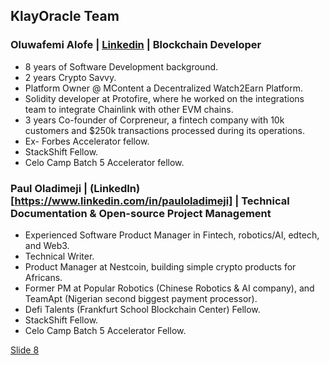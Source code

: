 ## KlayOracle Team

### Oluwafemi Alofe | [Linkedin](https://www.linkedin.com/in/oluwafemialofe/) | Blockchain Developer

- 8 years of Software Development background.
- 2 years Crypto Savvy.
- Platform Owner @ MContent a Decentralized Watch2Earn Platform.
- Solidity developer at Protofire, where he worked on the integrations team to integrate Chainlink with other EVM chains.
- 3 years Co-founder of Corpreneur, a fintech company with 10k customers and $250k transactions processed during its operations.
- Ex- Forbes Accelerator fellow.
- StackShift Fellow.
- Celo Camp Batch 5 Accelerator fellow.

### Paul Oladimeji | (LinkedIn)[https://www.linkedin.com/in/pauloladimeji] | Technical Documentation & Open-source Project Management

- Experienced Software Product Manager in Fintech, robotics/AI, edtech, and Web3.
- Technical Writer.
- Product Manager at Nestcoin, building simple crypto products for Africans.
- Former PM at Popular Robotics (Chinese Robotics & AI company), and TeamApt (Nigerian second biggest payment processor).
- Defi Talents (Frankfurt School Blockchain Center) Fellow.
- StackShift Fellow.
- Celo Camp Batch 5 Accelerator Fellow.

[Slide 8](https://github.com/alofeoluwafemi/klay-oracle-presentation/blob/master/Slide-8.md)
